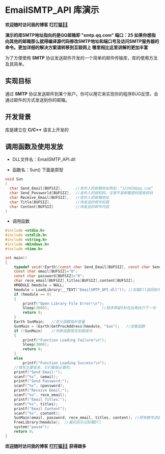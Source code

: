 EmailSMTP_API 库演示
========
**欢迎随时访问我的博客** **[叮叮猫🐱‍👤]**

**演示的库SMTP地址指向的是QQ邮箱即 "smtp.qq.com" 端口：25 如果你想指向其他的邮箱那么就得编译源代码修改SMTP地址和端口号及访问SMTP服务器的命令。更加详细的解决方案请转移到互联网上 哪里相比这里讲解的更加丰富**

为了方便使用 **SMTP** 协议发送邮件开发的一个简单的邮件传输库，库的使用方法及其简单。


实现目标
--
通过 **SMTP** 协议发送邮件到某个账户。你可以用它来实现你的程序BUG反馈，会通过邮件的方式发送到你的邮箱。

开发背景
--
库是建立在 **C/C++** 语言上开发的

调用函数及使用发放
--
* DLL文件名：EmailSMTP_API.dll

* 函数名：Sun() 下面是原型

```c
void Sun
(
  char Send_Email[BUFSIZ],      //发件人的邮箱地址例如：“123456@qq.com”
  char Send_Passworld[BUFSIZ],  //发件人的授权码。注意不是邮箱密码是授权码
  char Receive_Email[BUFSIZ],   //收件人的邮箱地址
  char Title[BUFSIZ],           //待发送的邮件标题
  char Content[BUFSIZ]          //待发送的邮件内容
)
```

* 调用函数


```c
#include <stdio.h>
#include <stdlib.h>
#include <string.h>
#include <Windows.h>
#include <time.h>

int main()
{
	typedef void(*Earth)(const char Send_Email[BUFSIZ], const char Send_Passworld[BUFSIZ], char Receive_Email[BUFSIZ], char Title[BUFSIZ], char Content[BUFSIZ]);
    const char email[BUFSIZ]="0";
	const char password[BUFSIZ]="0";
	char rece_email[BUFSIZ],titles[BUFSIZ],content[BUFSIZ];
	HMODULE hmodule = NULL;
	hmodule = LoadLibrary(__TEXT("EmailSMTP_API.dll")); //加载Dll返回给句柄
	if (hmodule == 0)
	{
		printf("Open Library File Error!\n");
		Sleep(3000);                        //程序停留3秒在后再执行下一句
		return 0;
	}
	Earth SunMain;   //定义函数指针变量
	SunMain = (Earth)GetProcAddress(hmodule, "Sun");   //加载函数
	if (!SunMain)    //判断函数是否加载成功
	{
		printf("Function Loading Failure!\n");
		Sleep(3000);
		return 0;
	}
	else
		printf("Function Loading Success!\n");
    //填写主要信息，它们都是必要的。
	printf("Send Email:");
	scanf("%s", &email);
	printf("Send Password:");
	scanf("%s", &password);
	printf("Receive Email:");
	scanf("%s", rece_email);
	printf("Email Titles:");
	scanf("%s", titles);
	printf("Email Content");
	scanf("%s", content);
	SunMain(email, password, rece_email, titles, content); //把参数传进函数
	FreeLibrary(hmodule);  //最后别忘记卸载Dll
	system("pause");
	return 0;
}
```
**欢迎随时访问我的博客** **[叮叮猫🐱‍👤]** **获得跟多**

[叮叮猫🐱‍👤]: http://www.DdCat.com
